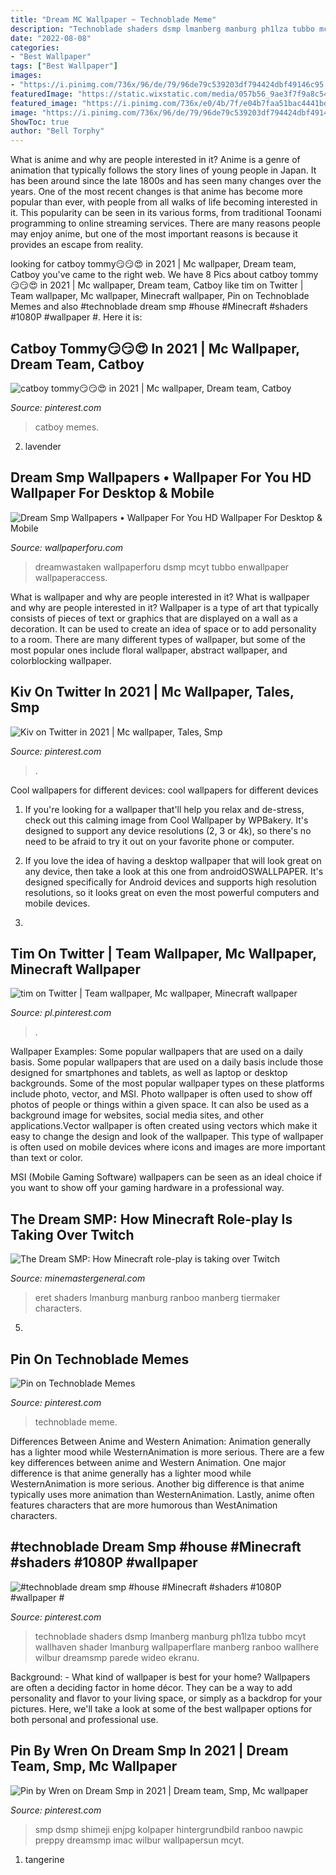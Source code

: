 ```yaml
---
title: "Dream MC Wallpaper ~ Technoblade Meme"
description: "Technoblade shaders dsmp lmanberg manburg ph1lza tubbo mcyt wallhaven shader lmanburg wallpaperflare manberg ranboo wallhere wilbur dreamsmp parede wideo ekranu"
date: "2022-08-08"
categories:
- "Best Wallpaper"
tags: ["Best Wallpaper"]
images:
- "https://i.pinimg.com/736x/96/de/79/96de79c539203df794424dbf49146c95.jpg"
featuredImage: "https://static.wixstatic.com/media/057b56_9ae3f7f9a8c547b29e56d8445b744332~mv2.jpg/v1/fit/w_1000%2Ch_1000%2Cal_c%2Cq_80/file.jpg"
featured_image: "https://i.pinimg.com/736x/e0/4b/7f/e04b7faa51bac4441bd2a1348731720f.jpg"
image: "https://i.pinimg.com/736x/96/de/79/96de79c539203df794424dbf49146c95.jpg"
ShowToc: true
author: "Bell Torphy"
---
```



What is anime and why are people interested in it?
Anime is a genre of animation that typically follows the story lines of young people in Japan. It has been around since the late 1800s and has seen many changes over the years. One of the most recent changes is that anime has become more popular than ever, with people from all walks of life becoming interested in it. This popularity can be seen in its various forms, from traditional Toonami programming to online streaming services. There are many reasons people may enjoy anime, but one of the most important reasons is because it provides an escape from reality.

	

		
looking for catboy tommy😏😏😍 in 2021 | Mc wallpaper, Dream team, Catboy you've came to the right web. We have 8 Pics about catboy tommy😏😏😍 in 2021 | Mc wallpaper, Dream team, Catboy like tim on Twitter | Team wallpaper, Mc wallpaper, Minecraft wallpaper, Pin on Technoblade Memes and also #technoblade dream smp #house #Minecraft #shaders #1080P #wallpaper #. Here it is:
		
    
## Catboy Tommy😏😏😍 In 2021 | Mc Wallpaper, Dream Team, Catboy

<img loading=lazy src="https://i.pinimg.com/736x/a0/b8/3e/a0b83e897221f322a68d839ebd9a357e.jpg" onerror="this.onerror=null;this.src='https://tse2.mm.bing.net/th?id=OIP.yz-ip6NCZRPYpGmdFMtJTgHaMM&amp;pid=15.1';" alt="catboy tommy😏😏😍 in 2021 | Mc wallpaper, Dream team, Catboy">

_Source: pinterest.com_

>catboy memes. 

	

2. lavender 

    
## Dream Smp Wallpapers • Wallpaper For You HD Wallpaper For Desktop &amp; Mobile

<img loading=lazy src="https://wallpaperforu.com/wp-content/uploads/2021/03/323271-Dream-Smp-Wallpapers141080x1920.jpg" onerror="this.onerror=null;this.src='https://tse1.mm.bing.net/th?id=OIP.Sz1JQnNfp7G1UxIYHZBAygHaNK&amp;pid=15.1';" alt="Dream Smp Wallpapers • Wallpaper For You HD Wallpaper For Desktop &amp; Mobile">

_Source: wallpaperforu.com_

>dreamwastaken wallpaperforu dsmp mcyt tubbo enwallpaper wallpaperaccess. 

	

What is wallpaper and why are people interested in it?
What is wallpaper and why are people interested in it?
Wallpaper is a type of art that typically consists of pieces of text or graphics that are displayed on a wall as a decoration. It can be used to create an idea of space or to add personality to a room. There are many different types of wallpaper, but some of the most popular ones include floral wallpaper, abstract wallpaper, and colorblocking wallpaper.

    
## Kiv On Twitter In 2021 | Mc Wallpaper, Tales, Smp

<img loading=lazy src="https://i.pinimg.com/736x/2b/e6/27/2be6273da71f655d02962381c483072f.jpg" onerror="this.onerror=null;this.src='https://tse2.mm.bing.net/th?id=OIP.MTPgTqqfTRMvMMoxTxKrVQHaKd&amp;pid=15.1';" alt="Kiv on Twitter in 2021 | Mc wallpaper, Tales, Smp">

_Source: pinterest.com_

>. 

	

Cool wallpapers for different devices:
cool wallpapers for different devices 

1. If you're looking for a wallpaper that'll help you relax and de-stress, check out this calming image from Cool Wallpaper by WPBakery. It's designed to support any device resolutions (2, 3 or 4k), so there's no need to be afraid to try it out on your favorite phone or computer.

2. If you love the idea of having a desktop wallpaper that will look great on any device, then take a look at this one from androidOSWALLPAPER. It's designed specifically for Android devices and supports high resolution resolutions, so it looks great on even the most powerful computers and mobile devices.

3.

    
## Tim On Twitter | Team Wallpaper, Mc Wallpaper, Minecraft Wallpaper

<img loading=lazy src="https://i.pinimg.com/736x/21/b1/60/21b160a1c142584415a01b871b727d93.jpg" onerror="this.onerror=null;this.src='https://tse1.mm.bing.net/th?id=OIP.WbJV94-18Pb7JTNkB_8bUgHaLH&amp;pid=15.1';" alt="tim on Twitter | Team wallpaper, Mc wallpaper, Minecraft wallpaper">

_Source: pl.pinterest.com_

>. 

	

Wallpaper Examples: Some popular wallpapers that are used on a daily basis.
Some popular wallpapers that are used on a daily basis include those designed for smartphones and tablets, as well as laptop or desktop backgrounds. Some of the most popular wallpaper types on these platforms include photo, vector, and MSI. 
Photo wallpaper is often used to show off photos of people or things within a given space. It can also be used as a background image for websites, social media sites, and other applications.Vector wallpaper is often created using vectors which make it easy to change the design and look of the wallpaper. This type of wallpaper is often used on mobile devices where icons and images are more important than text or color. 

MSI (Mobile Gaming Software) wallpapers can be seen as an ideal choice if you want to show off your gaming hardware in a professional way.

    
## The Dream SMP: How Minecraft Role-play Is Taking Over Twitch

<img loading=lazy src="https://static.wixstatic.com/media/057b56_9ae3f7f9a8c547b29e56d8445b744332~mv2.jpg/v1/fit/w_1000%2Ch_1000%2Cal_c%2Cq_80/file.jpg" onerror="this.onerror=null;this.src='https://tse3.mm.bing.net/th?id=OIP.QmBWjhO4eNggrl-0AaXI4gHaD6&amp;pid=15.1';" alt="The Dream SMP: How Minecraft role-play is taking over Twitch">

_Source: minemastergeneral.com_

>eret shaders lmanburg manburg ranboo manberg tiermaker characters. 

	

5.

    
## Pin On Technoblade Memes

<img loading=lazy src="https://i.pinimg.com/736x/e0/4b/7f/e04b7faa51bac4441bd2a1348731720f.jpg" onerror="this.onerror=null;this.src='https://tse4.mm.bing.net/th?id=OIP.zOfyu34YeQgi7BxdQl0s1wHaLj&amp;pid=15.1';" alt="Pin on Technoblade Memes">

_Source: pinterest.com_

>technoblade meme. 

	

Differences Between Anime and Western Animation: Animation generally has a lighter mood while WesternAnimation is more serious.
There are a few key differences between anime and Western Animation. One major difference is that anime generally has a lighter mood while WesternAnimation is more serious. Another big difference is that anime typically uses more animation than WesternAnimation. Lastly, anime often features characters that are more humorous than WestAnimation characters.

    
## #technoblade Dream Smp #house #Minecraft #shaders #1080P #wallpaper #

<img loading=lazy src="https://i.pinimg.com/736x/96/de/79/96de79c539203df794424dbf49146c95.jpg" onerror="this.onerror=null;this.src='https://tse1.mm.bing.net/th?id=OIP.iG-OxyaNl2xZi4KOQOj9KQHaEK&amp;pid=15.1';" alt="#technoblade dream smp #house #Minecraft #shaders #1080P #wallpaper #">

_Source: pinterest.com_

>technoblade shaders dsmp lmanberg manburg ph1lza tubbo mcyt wallhaven shader lmanburg wallpaperflare manberg ranboo wallhere wilbur dreamsmp parede wideo ekranu. 

	

Background: - What kind of wallpaper is best for your home?
Wallpapers are often a deciding factor in home décor. They can be a way to add personality and flavor to your living space, or simply as a backdrop for your pictures. Here, we'll take a look at some of the best wallpaper options for both personal and professional use.

    
## Pin By Wren On Dream Smp In 2021 | Dream Team, Smp, Mc Wallpaper

<img loading=lazy src="https://i.pinimg.com/736x/a0/22/2e/a0222e44e7d79a7f5a1704bf9f13c21f.jpg" onerror="this.onerror=null;this.src='https://tse4.mm.bing.net/th?id=OIP.1jI-Q7nxiAAdYAAfiLUEWQAAAA&amp;pid=15.1';" alt="Pin by Wren on Dream Smp in 2021 | Dream team, Smp, Mc wallpaper">

_Source: pinterest.com_

>smp dsmp shimeji enjpg kolpaper hintergrundbild ranboo nawpic preppy dreamsmp imac wilbur wallpapersun mcyt. 

	

1. tangerine 

